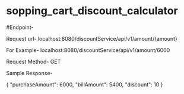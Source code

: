# sopping_cart_discount_calculator

#Endpoint-

Request url-
localhost:8080/discountService/api/v1/amount/{amount}

For Example-
localhost:8080/discountService/api/v1/amount/6000

Request Method- GET

Sample Response-

{
    "purchaseAmount": 6000,
    "billAmount": 5400,
    "discount": 10
}